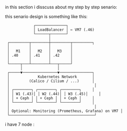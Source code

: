 
in this section i disscuss about my step by step senario:

this senario design is something like this:

    
                 ┌──────────────┐
                 │ LoadBalancer │ ← VM7 (.46)
                 └──────┬───────┘
                        │
     ┌─────────┬────────┼─────────┬─────────┐
     │         │        │         │
     │   M1    │   M2   │   M3    │
     │ .40     │ .41    │ .42     │
     │         │        │         │
     └─────┬───┴────────┴───┬─────┘
           │                │
     ┌─────▼────────────────▼───────────────┐
     │             Kubernetes Network       │
     │         (Calico / Cilium / ...)      │
     │                                       │
     │ ┌────────┐ ┌────────┐ ┌────────┐     │
     │ │ W1 (.43)│ │ W2 (.44)│ │ W3 (.45)│     │
     │ │ + Ceph │ │ + Ceph │ │ + Ceph │     │
     │ └────────┘ └────────┘ └────────┘     │
     │                                       │
     │ Optional: Monitoring (Prometheus, Grafana) on VM7 │
     └───────────────────────────────────────┘
    



i have 7 node :










